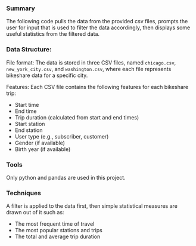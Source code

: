 ### Summary
The following code pulls the data from the provided csv files, prompts the user for input that is used to filter the data accordingly, then displays some useful statistics from the filtered data.

### Data Structure:
File format: The data is stored in three CSV files, named `chicago.csv`, `new_york_city.csv`, and `washington.csv`, where each file represents bikeshare data for a specific city.

Features: Each CSV file contains the following features for each bikeshare trip:
  - Start time
  - End time
  - Trip duration (calculated from start and end times)
  - Start station
  - End station
  - User type (e.g., subscriber, customer)
  - Gender (if available)
  - Birth year (if available)

### Tools 
Only python and pandas are used in this project.

### Techniques
A filter is applied to the data first, then simple statistical measures are drawn out of it such as:
- The most frequent time of travel
- The most popular stations and trips
- The total and average trip duration
